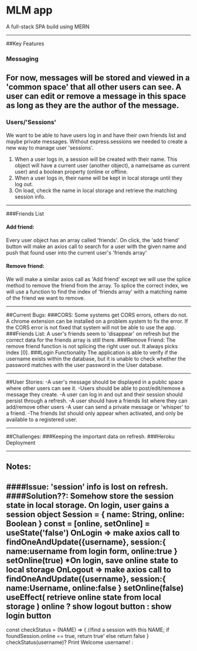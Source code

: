 # MLM app
A full-stack SPA build using MERN
_________________________________________________________________________________________
##Key Features
### Messaging
For now, messages will be stored and viewed in a 'common space' that all other users can see. A user can edit or remove a message in this space as long as they are the author of the message.
-------------------------------------------------------------------------------
### Users/'Sessions'
We want to be able to have users log in and have their own friends list and maybe private messages. Without express.sessions we needed to create a new way to manage user 'sessions'.
1. When a user logs in, a session will be created with their name. This object will have a current user (another object), a name(same as current user) and a boolean property (online or offline.
2. When a user logs in, their name will be kept in local storage until they log out.
3. On load, check the name in local storage and retrieve the matching session info.
------------------------------------------------------------------------------------
###Friends List
#### Add friend:
Every user object has an array called 'friends'. On click, the 'add friend' button will make an axios call to search for a user with the given name and push that found user into the current user's 'friends array'
#### Remove friend:
We will make a similar axios call as 'Add friend' except we will use the splice method to remove the friend from the array. To splice the correct index, we will use a function to find the index of 'friends array' with a matching name of the friend we want to remove.
__________________________________________________________________________________________
##Current Bugs:
###CORS:
Some systems get CORS errors, others do not. A chrome extension can be installed on a problem system to fix the error. If the CORS error is not fixed that system will not be able to use the app.
###Friends List:
A user's friends seem to 'disappear' on refresh but the correct data for the friends array is still there.
###Remove Friend:
The remove friend function is not splicing the right user out. It always picks index [0].
###Login Functionality
The application is able to verify if the username exists within the database, but it is unable to check whether the password matches with the user password in the User database.
_____________________________________________________________________________________
##User Stories:
-A user's message should be displayed in a public space where other users can see it.
-Users should be able to post/edit/remove a message they create.
-A user can log in and out and their session should persist through a refresh.
-A user should have a friends list where they can add/remove other users
-A user can send a private message or 'whisper' to a friend.
-The friends list should only appear when activated, and only be available to a registered user.
_______________________________________________________________________________
##Challenges:
###Keeping the important data on refresh.
###Heroku Deployment
__________________________________________________________________________
## Notes:
####Issue: 'session' info is lost on refresh.
####Solution??: Somehow store the session state in local storage.
On login, user gains a session object
Session = {
   name: String,
   online: Boolean
}
const = [online, setOnline] = useState('false')
OnLogin => make axios call to findOneAndUpdate({username},
   session:{
      name:username from login form,
      online:true
   }
   setOnline(true)
   *On login, save online state to local storage
OnLogout => make axios call to findOneAndUpdate({username},
   session:{
      name:Username,
      online:false
   }
   setOnline(false)
useEffect( retrieve online state from local storage )
online ? show logout button : show login button
------------------------------------------------------------------------------
const checkStatus = (NAME) => {
//find a session with this NAME;
   if foundSession.online == true,
      return true'
   else
      return false
}
checkStatus(username)? Print Welcome username! :
